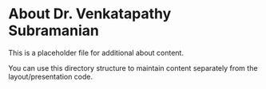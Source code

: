 # About Dr. Venkatapathy Subramanian

This is a placeholder file for additional about content.

You can use this directory structure to maintain content separately from the layout/presentation code.

